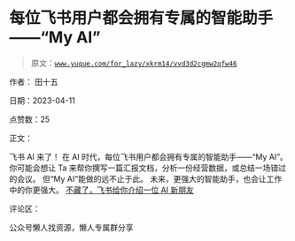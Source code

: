 # 每位飞书用户都会拥有专属的智能助手——“My AI”

> 原文：[`www.yuque.com/for_lazy/xkrm14/vvd3d2cgmw2qfw46`](https://www.yuque.com/for_lazy/xkrm14/vvd3d2cgmw2qfw46)



作者： 田十五



日期：2023-04-11



点赞数：25

<ne-card data-card-name="hr" data-card-type="block" id="qVkGC" data-event-boundary="card">

正文：



飞书 AI 来了！ 在 AI 时代，每位飞书用户都会拥有专属的智能助手——“My AI”。 你可能会想让 Ta 来帮你撰写一篇汇报文档，分析一份经营数据，或总结一场错过的会议。 但“My AI”能做的远不止于此。 未来，更强大的智能助手，也会让工作中的你更强大。 [不藏了，飞书给你介绍一位 AI 新朋友](https://mp.weixin.qq.com/s/ZKUXRSNLtNM7-M6WzNOzFQ)

<ne-card data-card-name="hr" data-card-type="block" id="NV2JB" data-event-boundary="card">

评论区：

<ne-card data-card-name="hr" data-card-type="block" id="SNqbX" data-event-boundary="card">

公众号懒人找资源，懒人专属群分享

</ne-card></ne-card></ne-card>